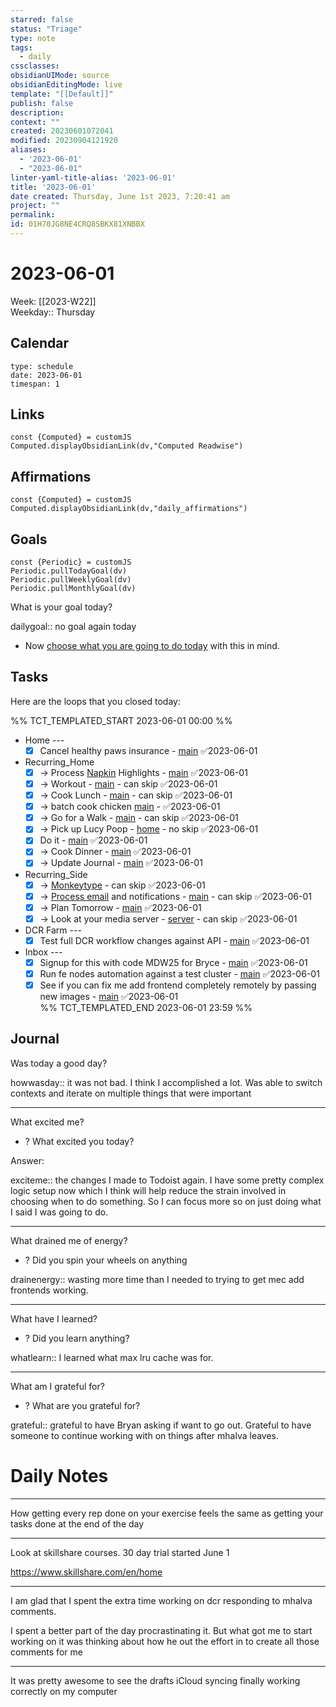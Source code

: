 ```yaml
---
starred: false
status: "Triage"
type: note
tags:
  - daily
cssclasses: 
obsidianUIMode: source
obsidianEditingMode: live
template: "[[Default]]"
publish: false
description: 
context: ""
created: 20230601072041
modified: 20230904121920
aliases:
  - '2023-06-01'
  - "2023-06-01"
linter-yaml-title-alias: '2023-06-01'
title: '2023-06-01'
date created: Thursday, June 1st 2023, 7:20:41 am
project: ""
permalink: 
id: 01H70JG8NE4CRQ8SBKX81XNBBX
---
```


# 2023-06-01

Week: [[2023-W22]]  
Weekday:: Thursday

## Calendar

```gEvent
type: schedule
date: 2023-06-01
timespan: 1
```

## Links

```dataviewjs
const {Computed} = customJS
Computed.displayObsidianLink(dv,"Computed Readwise")
```

## Affirmations


```dataviewjs
const {Computed} = customJS
Computed.displayObsidianLink(dv,"daily_affirmations")
```

## Goals

```dataviewjs
const {Periodic} = customJS
Periodic.pullTodayGoal(dv)
Periodic.pullWeeklyGoal(dv)
Periodic.pullMonthlyGoal(dv)
```

What is your goal today?

dailygoal:: no goal again today
- Now [choose what you are going to do today](https://todoist.com/app/filter/2338045205) with this in mind.

## Tasks

Here are the loops that you closed today:

%% TCT_TEMPLATED_START 2023-06-01 00:00 %%
- Home ---
    - [x] Cancel healthy paws insurance - [main](drafts://x-callback-url/runAction?text=b2bb4172-9b26-48bd-ae7c-d580321299dd,6892692634&action=Write%20to%20Obsidian%20File) ✅2023-06-01
- Recurring_Home
    - [x] -> Process [Napkin](https://app.napkin.one/) Highlights - [main](drafts://x-callback-url/runAction?text=ebcc3c9b-82f9-41b1-ae58-6efe5c356e69,6877208360&action=Write%20to%20Obsidian%20File) ✅2023-06-01
    - [x] -> Workout - [main](drafts://x-callback-url/runAction?text=bfea6702-4359-40c9-85b2-c9660d4691ec,6816897910&action=Write%20to%20Obsidian%20File) - can skip ✅2023-06-01
    - [x] -> Cook Lunch - [main](drafts://x-callback-url/runAction?text=c45e7602-8c9f-44f9-af5c-5f19e2e7793f,6826736524&action=Write%20to%20Obsidian%20File) - can skip ✅2023-06-01
    - [x] -> batch cook chicken [main](drafts://x-callback-url/runAction?text=f08fe407-3fe9-4fc4-a07d-f0f9e8e71539,6856791680&action=Write%20to%20Obsidian%20File) - ✅2023-06-01
    - [x] -> Go for a Walk - [main](drafts://x-callback-url/runAction?text=76a53207-9fd6-4448-bcfc-c318c4733c29,6823693564&action=Write%20to%20Obsidian%20File) - can skip ✅2023-06-01
    - [x] -> Pick up Lucy Poop - [home](drafts://x-callback-url/runAction?text=6c4ea1a2-80c2-4be7-83cf-e3f075105180,6855834580&action=Write%20to%20Obsidian%20File) - no skip ✅2023-06-01
    - [x] Do it - [main](drafts://x-callback-url/runAction?text=fc72745e-8831-4cac-ae81-6bbe5a3244cc,6877868022&action=Write%20to%20Obsidian%20File) ✅2023-06-01
    - [x] -> Cook Dinner - [main](drafts://x-callback-url/runAction?text=8ae06d21-1ddb-44e3-af0b-ce3a62bbcd24,6868029464&action=Write%20to%20Obsidian%20File) ✅2023-06-01
    - [x] -> Update Journal - [main](drafts://x-callback-url/runAction?text=54fdddbe-1a7e-4b28-83d2-4697432b547e,6919600410&action=Write%20to%20Obsidian%20File) ✅2023-06-01
- Recurring_Side
    - [x] -> [Monkeytype](https://monkeytype.com/) - can skip ✅2023-06-01
    - [x] -> [Process email](readdle-spark://) and notifications - [main](drafts://x-callback-url/runAction?text=81b8230d-6d0e-4f76-b7e2-48d70d32562b,6855046874&action=Write%20to%20Obsidian%20File) - can skip ✅2023-06-01
    - [x] -> Plan Tomorrow - [main](drafts://x-callback-url/runAction?text=dc45e82d-17c0-4df6-b25f-bb641dad90b4,6877995356&action=Write%20to%20Obsidian%20File) ✅2023-06-01
    - [x] -> Look at your media server - [server](https://192-168-1-240.nasa135.direct.quickconnect.to:5001/) - can skip ✅2023-06-01
- DCR Farm ---
    - [x] Test full DCR workflow changes against API - [main](drafts://x-callback-url/runAction?text=c0975d0b-9660-4270-b59b-983e8068ad20,6819866893&action=Write%20to%20Obsidian%20File) ✅2023-06-01
- Inbox ---
    - [x] Signup for this with code MDW25 for Bryce - [main](drafts://x-callback-url/runAction?text=9d534982-92f0-419b-900a-401d8f696476,6923441703&action=Write%20to%20Obsidian%20File) ✅2023-06-01
    - [x] Run fe nodes automation against a test cluster - [main](drafts://x-callback-url/runAction?text=cd9755cb-4207-4bca-89f4-15b115811019,6922740460&action=Write%20to%20Obsidian%20File) ✅2023-06-01
    - [x] See if you can fix me add frontend completely remotely by passing new images - [main](drafts://x-callback-url/runAction?text=5e794e2c-24bd-421e-b5d6-683b103f58dd,6924051760&action=Write%20to%20Obsidian%20File) ✅2023-06-01  
%% TCT_TEMPLATED_END 2023-06-01 23:59 %%

## Journal

Was today a good day?

howwasday:: it was not bad. I think I accomplished a lot. Was able to switch contexts and iterate on multiple things that were important

---

What excited me?

- ? What excited you today?

Answer:

exciteme:: the changes I made to Todoist again. I have some pretty complex logic setup now which I think will help reduce the strain involved in choosing when to do something. So I can focus more so on just doing what I said I was going to do.

---

What drained me of energy?

- ? Did you spin your wheels on anything

drainenergy:: wasting more time than I needed to trying to get mec add frontends working.

---

What have I learned?

- ? Did you learn anything?

whatlearn:: I learned what max lru cache was for.

---

What am I grateful for?

- ? What are you grateful for?

grateful:: grateful to have Bryan asking if want to go out. Grateful to have someone to continue working with on things after mhalva leaves.

# Daily Notes



---

How getting every rep done on your exercise feels the same as getting your tasks done at the end of the day

---

Look at skillshare courses. 30 day trial started June 1

<https://www.skillshare.com/en/home>

---

I am glad that I spent the extra time working on dcr responding to mhalva comments.

I spent a better part of the day procrastinating it. But what got me to start working on it was thinking about how he out the effort in to create all those comments for me

---

It was pretty awesome to see the drafts iCloud syncing finally working correctly on my computer
